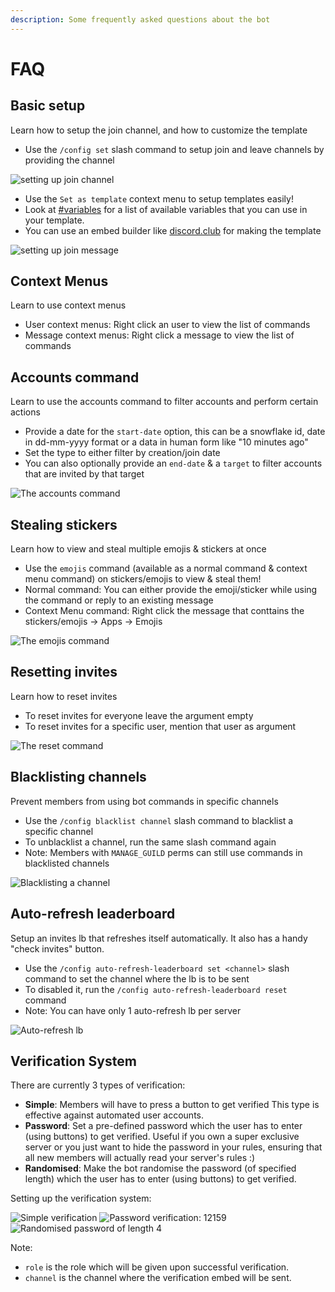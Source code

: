 ```yaml
---
description: Some frequently asked questions about the bot
---
```


# FAQ

## Basic setup

Learn how to setup the join channel, and how to customize the template&#x20;

* Use the `/config set` slash command to setup join and leave channels by providing the channel

![setting up join channel](https://i.imgur.com/kWe5qjX.gif)

* Use the `Set as template` context menu to setup templates easily!
* Look at [#variables](../commands/config.md#variables "mention") for a list of available variables that you can use in your template.
* You can use an embed builder like [discord.club](https://discord.club/dashboard) for making the template

![setting up join message](https://i.imgur.com/NydLETl.gif)

## Context Menus

Learn to use context menus

* User context menus: Right click an user to view the list of commands
* Message context menus: Right click a message to view the list of commands

## Accounts command

Learn to use the accounts command to filter accounts and perform certain actions

* Provide a date for the `start-date` option, this can be a snowflake id, date in dd-mm-yyyy format or a data in human form like "10 minutes ago"
* Set the type to either filter by creation/join date
* You can also optionally provide an `end-date` & a `target` to filter accounts that are invited by that target

![The accounts command](https://i.imgur.com/AV6ygSE.gif)

## Stealing stickers

Learn how to view and steal multiple emojis & stickers at once

* Use the `emojis` command (available as a normal command & context menu command) on stickers/emojis to view & steal them!
* Normal command: You can either provide the emoji/sticker while using the command or reply to an existing message
* Context Menu command: Right click the message that conttains the stickers/emojis -> Apps -> Emojis

![The emojis command](https://i.imgur.com/ZGbHMS2.gif)

## Resetting invites

Learn how to reset invites

* To reset invites for everyone leave the argument empty
* To reset invites for a specific user, mention that user as argument

![The reset command](https://i.imgur.com/g9Eom1k.gif)

## Blacklisting channels

Prevent members from using bot commands in specific channels

* Use the `/config blacklist channel` slash command to blacklist a specific channel
* To unblacklist a channel, run the same slash command again
* Note: Members with `MANAGE_GUILD` perms can still use commands in blacklisted channels

![Blacklisting a channel](https://i.imgur.com/BJu2VOB.gif)

## Auto-refresh leaderboard

Setup an invites lb that refreshes itself automatically. It also has a handy "check invites" button.

* Use the `/config auto-refresh-leaderboard set <channel>` slash command to set the channel where the lb is to be sent
* To disabled it, run the `/config auto-refresh-leaderboard reset` command
* Note: You can have only 1 auto-refresh lb per server

![Auto-refresh lb](https://i.imgur.com/ufCR3O7.gif)

## Verification System

There are currently 3 types of verification:
* **Simple**: Members will have to press a button to get verified This type is effective against automated user accounts.
* **Password**: Set a pre-defined password which the user has to enter (using buttons) to get verified. Useful if you own a super exclusive server or you just want to hide the password in your rules, ensuring that all new members will actually read your server's rules :)
* **Randomised**: Make the bot randomise the password (of specified length) which the user has to enter (using buttons) to get verified.

Setting up the verification system:

![Simple verification](https://i.imgur.com/9UK9igo.png)
![Password verification: 12159](https://i.imgur.com/9OT6UKr.png)
![Randomised password of length 4](https://i.imgur.com/mRGJmt4.png)

Note: 
* `role` is the role which will be given upon successful verification.
* `channel` is the channel where the verification embed will be sent.
